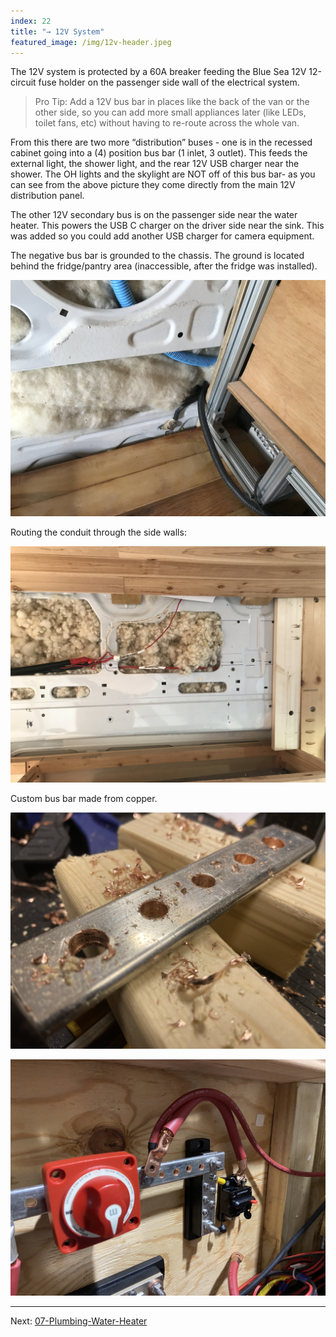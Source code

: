 ```yaml
---
index: 22
title: "→ 12V System"
featured_image: /img/12v-header.jpeg
---
```


The 12V system is protected by a 60A breaker feeding the Blue Sea 12V 12-circuit fuse holder on the passenger side wall of the electrical system.

> Pro Tip: Add a 12V bus bar in places like the back of the van or the other side, so you can add more small appliances later (like LEDs, toilet fans, etc) without having to re-route across the whole van.

From this there are two more “distribution” buses - one is in the recessed cabinet going into a (4) position bus bar (1 inlet, 3 outlet). This feeds the external light, the shower light, and the rear 12V USB charger near the shower. The OH lights and the skylight are NOT off of this bus bar- as you can see from the above picture they come directly from the main 12V distribution panel. 

The other 12V secondary bus is on the passenger side near the water heater. This powers the USB C charger on the driver side near the sink. This was added so you could add another USB charger for camera equipment. 

The negative bus bar is grounded to the chassis. The ground is located behind the fridge/pantry area (inaccessible, after the fridge was installed). 

![IMG_3362](img/IMG_3362.jpg)

Routing the conduit through the side walls:

![IMG_3439](img/IMG_3439.jpg)

Custom bus bar made from copper.

![IMG_1376](img/IMG_1376.jpg)

![electrical-2](img/electrical-2.jpeg)

---

Next: [07-Plumbing-Water-Heater](07-Plumbing-Water-Heater.md)